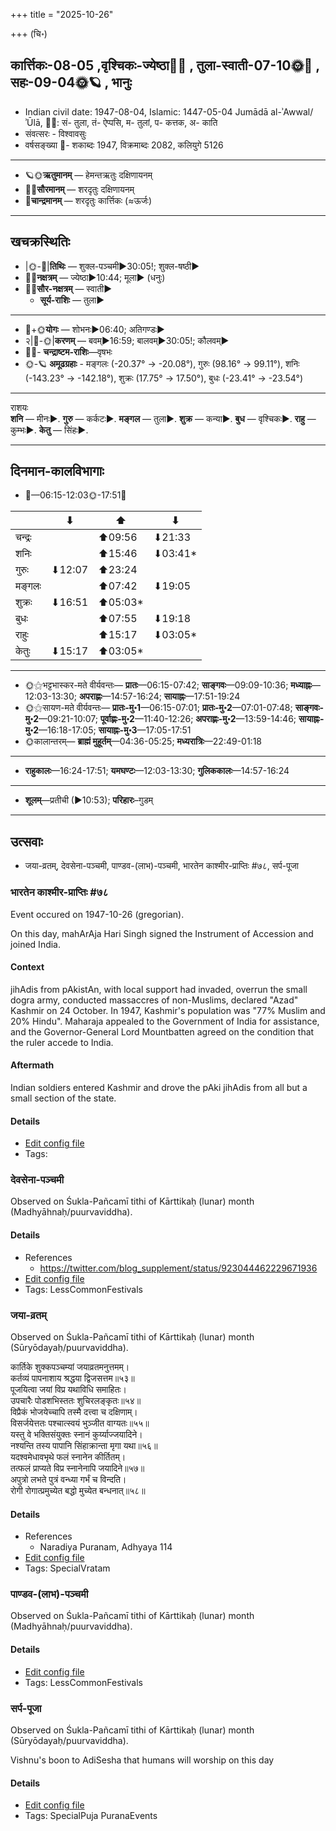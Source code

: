 +++
title = "2025-10-26"

+++
(चि॰)
## कार्त्तिकः-08-05  ,वृश्चिकः-ज्येष्ठा🌛🌌  ,  तुला-स्वाती-07-10🌞🌌  ,  सहः-09-04🌞🪐  , भानुः
- Indian civil date: 1947-08-04, Islamic: 1447-05-04 Jumādā al-ʾAwwal/ʾŪlā, 🌌🌞: सं- तुला, तं- ऐप्पसि, म- तुलां, प- कत्तक, अ- काति
- संवत्सरः - विश्वावसुः
- वर्षसङ्ख्या 🌛- शकाब्दः 1947, विक्रमाब्दः 2082, कलियुगे 5126
___________________
- 🪐🌞**ऋतुमानम्** — हेमन्तऋतुः दक्षिणायनम्
- 🌌🌞**सौरमानम्** — शरदृतुः दक्षिणायनम्
- 🌛**चान्द्रमानम्** — शरदृतुः कार्त्तिकः (≈ऊर्जः)
___________________


## खचक्रस्थितिः
- |🌞-🌛|**तिथिः** — शुक्ल-पञ्चमी►30:05!; शुक्ल-षष्ठी►  
- 🌌🌛**नक्षत्रम्** — ज्येष्ठा►10:44; मूला► (धनुः)  
- 🌌🌞**सौर-नक्षत्रम्** — स्वाती►  
  - **सूर्य-राशिः** — तुला► 
___________________
- 🌛+🌞**योगः** — शोभनः►06:40; अतिगण्डः►  
- २|🌛-🌞|**करणम्** — बवम्►16:59; बालवम्►30:05!; कौलवम्►  
- 🌌🌛- **चन्द्राष्टम-राशिः**—वृषभः  
- 🌞-🪐 **अमूढग्रहाः** - मङ्गलः (-20.37° → -20.08°), गुरुः (98.16° → 99.11°), शनिः (-143.23° → -142.18°), शुक्रः (17.75° → 17.50°), बुधः (-23.41° → -23.54°)
___________________
राशयः  
**शनि** — मीनः►. **गुरु** — कर्कटः►. **मङ्गल** — तुला►. **शुक्र** — कन्या►. **बुध** — वृश्चिकः►. **राहु** — कुम्भः►. **केतु** — सिंहः►. 
___________________


## दिनमान-कालविभागाः
- 🌅—06:15-12:03🌞-17:51🌇  

|      |⬇     |⬆     |⬇     |
|------|-----|-----|------|
|चन्द्रः|     |⬆09:56 |⬇21:33 |
|शनिः   |     |⬆15:46 |⬇03:41*|
|गुरुः  |⬇12:07 |⬆23:24 |     |
|मङ्गलः |     |⬆07:42 |⬇19:05 |
|शुक्रः |⬇16:51 |⬆05:03*|     |
|बुधः   |     |⬆07:55 |⬇19:18 |
|राहुः  |     |⬆15:17 |⬇03:05*|
|केतुः  |⬇15:17 |⬆03:05*|     |
___________________
- 🌞⚝भट्टभास्कर-मते वीर्यवन्तः— **प्रातः**—06:15-07:42; **साङ्गवः**—09:09-10:36; **मध्याह्नः**—12:03-13:30; **अपराह्णः**—14:57-16:24; **सायाह्नः**—17:51-19:24  
- 🌞⚝सायण-मते वीर्यवन्तः— **प्रातः-मु॰1**—06:15-07:01; **प्रातः-मु॰2**—07:01-07:48; **साङ्गवः-मु॰2**—09:21-10:07; **पूर्वाह्णः-मु॰2**—11:40-12:26; **अपराह्णः-मु॰2**—13:59-14:46; **सायाह्नः-मु॰2**—16:18-17:05; **सायाह्नः-मु॰3**—17:05-17:51  
- 🌞कालान्तरम्— **ब्राह्मं मुहूर्तम्**—04:36-05:25; **मध्यरात्रिः**—22:49-01:18  
___________________
- **राहुकालः**—16:24-17:51; **यमघण्टः**—12:03-13:30; **गुलिककालः**—14:57-16:24  
___________________
- **शूलम्**—प्रतीची (►10:53); **परिहारः**–गुडम्  
___________________

## उत्सवाः
- जया-व्रतम्, देवसेना-पञ्चमी, पाण्डव-(लाभ)-पञ्चमी, भारतेन काश्मीर-प्राप्तिः #७८, सर्प-पूजा
### भारतेन काश्मीर-प्राप्तिः #७८

Event occured on 1947-10-26 (gregorian). 

On this day, mahArAja Hari Singh signed the Instrument of Accession and joined India.

#### Context
jihAdis from pAkistAn, with local support had invaded, overrun the small dogra army, conducted massaccres of non-Muslims, declared "Azad" Kashmir on 24 October. In 1947, Kashmir's population was "77% Muslim and 20% Hindu". Maharaja appealed to the Government of India for assistance, and the Governor-General Lord Mountbatten agreed on the condition that the ruler accede to India.

#### Aftermath
Indian soldiers entered Kashmir and drove the pAki jihAdis from all but a small section of the state.

#### Details
- [Edit config file](https://github.com/jyotisham/adyatithi/blob/master/mahApuruSha/xatra-later/gregorian/day/10/26/bhAratena_kAshmIra-prAptiH.toml)
- Tags: 


### देवसेना-पञ्चमी

Observed on Śukla-Pañcamī tithi of Kārttikaḥ (lunar) month (Madhyāhnaḥ/puurvaviddha). 



#### Details
- References
  - https://twitter.com/blog_supplement/status/923044462229671936
- [Edit config file](https://github.com/jyotisham/adyatithi/blob/master/general/lunar_month/tithi/08/05/dEvasEnA~paJcamI.toml)
- Tags: LessCommonFestivals


### जया-व्रतम्

Observed on Śukla-Pañcamī tithi of Kārttikaḥ (lunar) month (Sūryōdayaḥ/puurvaviddha). 

कार्तिके शुक्कपञ्चम्यां जयाव्रतमनुत्तमम्।  
कर्तव्यं पापनाशाय श्रद्धया द्विजसत्तम॥५३॥  
पूजयित्वा जयां विप्र यथाविधि समाहितः।  
उपचारैः पोडशभिस्ततः शुचिरलङ्कृतः॥५४॥  
विप्रैकं भोजयेच्चापि तस्मै दत्त्वा च दक्षिणाम्।  
विसर्जयेत्ततः पश्चात्स्वयं भुञ्जीत वाग्यतः॥५५॥  
यस्तु वे भक्तिसंयुक्तः स्नानं कुर्य्याज्जयादिने।  
नश्यन्ति तस्य पापानि सिंहाक्रान्ता मृगा यथा॥५६॥  
यदश्वमेधावभृथे फलं स्नानेन कीर्तितम्।  
तत्फलं प्राप्यते विप्र स्नानेनापि जयादिने॥५७॥  
अपुत्रो लभते पुत्रं वन्ध्या गर्भं च विन्दति।  
रोगी रोगात्प्रमुच्येत बद्धो मुच्येत बन्धनात्॥५८॥



#### Details
- References
  - Naradiya Puranam, Adhyaya 114
- [Edit config file](https://github.com/jyotisham/adyatithi/blob/master/general/lunar_month/tithi/08/05/jayA-vratam.toml)
- Tags: SpecialVratam


### पाण्डव-(लाभ)-पञ्चमी

Observed on Śukla-Pañcamī tithi of Kārttikaḥ (lunar) month (Madhyāhnaḥ/puurvaviddha). 



#### Details
- [Edit config file](https://github.com/jyotisham/adyatithi/blob/master/general/lunar_month/tithi/08/05/pANDava~%28lAbha%29-paJcamI.toml)
- Tags: LessCommonFestivals


### सर्प-पूजा

Observed on Śukla-Pañcamī tithi of Kārttikaḥ (lunar) month (Sūryōdayaḥ/puurvaviddha). 

Vishnu's boon to AdiSesha that humans will worship on this day

#### Details
- [Edit config file](https://github.com/jyotisham/adyatithi/blob/master/devatA/misc-fauna/lunar_month/tithi/08/05/sarpa-pUjA~2.toml)
- Tags: SpecialPuja PuranaEvents


